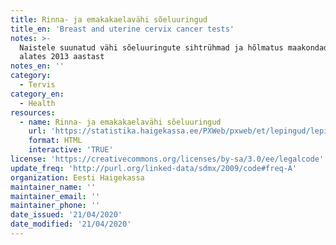 ```yaml
---
title: Rinna- ja emakakaelavähi sõeluuringud
title_en: 'Breast and uterine cervix cancer tests'
notes: >-
  Naistele suunatud vähi sõeluuringute sihtrühmad ja hõlmatus maakondade lõikes,
  alates 2013 aastast
notes_en: ''
category: 
  - Tervis
category_en: 
  - Health
resources:
  - name: Rinna- ja emakakaelavähi sõeluuringud
    url: 'https://statistika.haigekassa.ee/PXWeb/pxweb/et/lepingud/lepingud__1_ennetus__S%c3%b5eluuringud/EN30.px/?rxid=a325f15f-bcfa-4097-8d98-b937f087acca'
    format: HTML
    interactive: 'TRUE'
license: 'https://creativecommons.org/licenses/by-sa/3.0/ee/legalcode'
update_freq: 'http://purl.org/linked-data/sdmx/2009/code#freq-A'
organization: Eesti Haigekassa
maintainer_name: ''
maintainer_email: ''
maintainer_phone: ''
date_issued: '21/04/2020'
date_modified: '21/04/2020'
---
```

